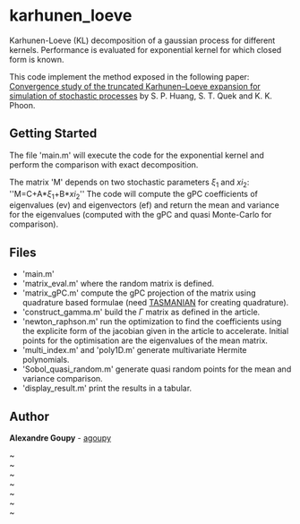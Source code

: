 # karhunen_loeve

Karhunen-Loeve (KL) decomposition of a gaussian process for different kernels. Performance is evaluated for exponential kernel for which closed form is known.

This code implement the method exposed in the following paper:
[Convergence study of the truncated Karhunen–Loeve expansion for simulation of stochastic processes](https://onlinelibrary.wiley.com/doi/abs/10.1002/nme.255)
by S. P. Huang, S. T. Quek and K. K. Phoon.


## Getting Started

The file 'main.m' will execute the code for the exponential kernel and perform the comparison with exact decomposition.

The matrix 'M' depends on two stochastic parameters $\xi_1$ and $xi_2$:
''M=C+A*$\xi_1$+B*$xi_2$''
The code will compute the gPC coefficients of eigenvalues (ev) and eigenvectors (ef) and return the mean and variance for the eigenvalues (computed with the gPC and quasi Monte-Carlo for comparison).

## Files

 * 'main.m'
 * 'matrix_eval.m' where the random matrix is defined.
 * 'matrix_gPC.m' compute the gPC projection of the matrix using quadrature based formulae (need [TASMANIAN](https://tasmanian.ornl.gov/) for creating quadrature).
 * 'construct_gamma.m' build the $\Gamma$ matrix as defined in the article.
 * 'newton_raphson.m' run the optimization to find the coefficients using the explicite form of the jacobian given in the article to accelerate. Initial points for the optimisation are the eigenvalues of the mean matrix.
 * 'multi_index.m' and 'poly1D.m' generate multivariate Hermite polynomials.
 * 'Sobol_quasi_random.m' generate quasi random points for the mean and variance comparison.
 * 'display_result.m' print the results in a tabular.


## Author

**Alexandre Goupy** - [agoupy](https://github.com/agoupy)


~                                                                               
~                                                                               
~                                                                               
~                                                                               
~                                                                               
~                                                                               
~                                                                      
